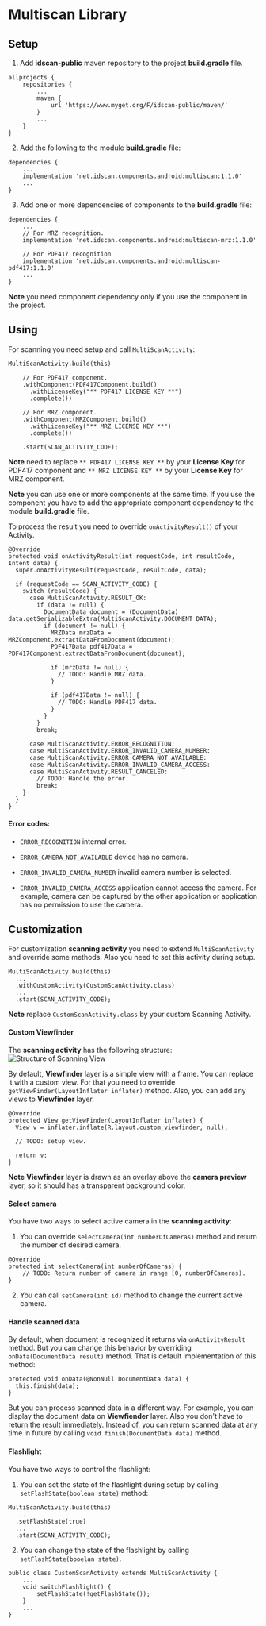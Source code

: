 # Multiscan Library

## Setup

1. Add **idscan-public** maven repository to the project **build.gradle** file.
```
allprojects {
    repositories {
        ...
        maven {
            url 'https://www.myget.org/F/idscan-public/maven/'
        }
        ...
    }
}
```

2. Add the following to the module **build.gradle** file:
```
dependencies {
    ...
    implementation 'net.idscan.components.android:multiscan:1.1.0'
    ...
}
```

3. Add one or more dependencies of components to the **build.gradle** file:
```
dependencies {
    ...
    // For MRZ recognition.
    implementation 'net.idscan.components.android:multiscan-mrz:1.1.0'

    // For PDF417 recognition
    implementation 'net.idscan.components.android:multiscan-pdf417:1.1.0'
    ...
}
```
**Note** you need component dependency only if you use the component in the project.

## Using

For scanning you need setup and call ```MultiScanActivity```:

```
MultiScanActivity.build(this)

    // For PDF417 component.
    .withComponent(PDF417Component.build()
      .withLicenseKey("** PDF417 LICENSE KEY **")
      .complete())

    // For MRZ component.
    .withComponent(MRZComponent.build()
      .withLicenseKey("** MRZ LICENSE KEY **")
      .complete())

    .start(SCAN_ACTIVITY_CODE);
```
**Note** need to replace ```** PDF417 LICENSE KEY **``` by your **License Key** for PDF417 component and ```** MRZ LICENSE KEY **``` by your **License Key** for MRZ component.

**Note** you can use one or more components at the same time. If you use the component you have to add the appropriate component dependency to the module **build.gradle** file.

To process the result you need to override ```onActivityResult()``` of your Activity.

```
@Override
protected void onActivityResult(int requestCode, int resultCode, Intent data) {
  super.onActivityResult(requestCode, resultCode, data);

  if (requestCode == SCAN_ACTIVITY_CODE) {
    switch (resultCode) {
      case MultiScanActivity.RESULT_OK:
        if (data != null) {
          DocumentData document = (DocumentData) data.getSerializableExtra(MultiScanActivity.DOCUMENT_DATA);
          if (document != null) {
            MRZData mrzData = MRZComponent.extractDataFromDocument(document);
            PDF417Data pdf417Data = PDF417Component.extractDataFromDocument(document);

            if (mrzData != null) {
              // TODO: Handle MRZ data.
            }

            if (pdf417Data != null) {
              // TODO: Handle PDF417 data.
            }
          }
        }
        break;

      case MultiScanActivity.ERROR_RECOGNITION:
      case MultiScanActivity.ERROR_INVALID_CAMERA_NUMBER:
      case MultiScanActivity.ERROR_CAMERA_NOT_AVAILABLE:
      case MultiScanActivity.ERROR_INVALID_CAMERA_ACCESS:
      case MultiScanActivity.RESULT_CANCELED:
        // TODO: Handle the error.
        break;
    }
  }
}
```

#### Error codes:

* ```ERROR_RECOGNITION``` internal error.

* ```ERROR_CAMERA_NOT_AVAILABLE``` device has no camera.

* ```ERROR_INVALID_CAMERA_NUMBER``` invalid camera number is selected.

* ```ERROR_INVALID_CAMERA_ACCESS``` application cannot access the camera. For example, camera can be captured by the other application or application has no permission to use the camera.

## Customization

For customization **scanning activity** you need to extend ```MultiScanActivity``` and override some methods. Also you need to set this activity during setup.

```
MultiScanActivity.build(this)
  ...
  .withCustomActivity(CustomScanActivity.class)
  ...
  .start(SCAN_ACTIVITY_CODE);
```
**Note** replace ```CustomScanActivity.class``` by your custom Scanning Activity.

#### Custom Viewfinder

The **scanning activity** has the following structure:
![Structure of Scanning View](/images/scan_view_structure.png)

By default, **Viewfinder** layer is a simple view with a frame. You can replace it with a custom view. For that you need to override ```getViewFinder(LayoutInflater inflater)``` method. Also, you can add any views to **Viewfinder** layer.
```
@Override
protected View getViewFinder(LayoutInflater inflater) {
  View v = inflater.inflate(R.layout.custom_viewfinder, null);

  // TODO: setup view.

  return v;
}
```

**Note** **Viewfinder** layer is drawn as an overlay above the **camera preview** layer, so it should has a transparent background color.

#### Select camera

You have two ways to select active camera in the **scanning activity**:

1. You can override ```selectCamera(int numberOfCameras)``` method and return the number of desired camera.
```
@Override
protected int selectCamera(int numberOfCameras) {
    // TODO: Return number of camera in range [0, numberOfCameras).
}
```
2. You can call ```setCamera(int id)``` method to change the current active camera.


#### Handle scanned data

By default, when document is recognized it returns via ```onActivityResult``` method. But you can change this behavior by overriding ```onData(DocumentData result)``` method. That is default implementation of this method:
```
protected void onData(@NonNull DocumentData data) {
  this.finish(data);
}
```
But you can process scanned data in a different way. For example, you can display the document data on **Viewfiender** layer. Also you don't have to return the result immediately. Instead of, you can return scanned data at any time in future by calling ```void finish(DocumentData data)``` method.

#### Flashlight

You have two ways to control the flashlight:

1. You can set the state of the flashlight during setup by calling ```setFlashState(boolean state)``` method:
```
MultiScanActivity.build(this)
  ...
  .setFlashState(true)
  ...
  .start(SCAN_ACTIVITY_CODE);
```

2. You can change the state of the flashlight by calling ```setFlashState(booelan state)```.
```
public class CustomScanActivity extends MultiScanActivity {
    ...
    void switchFlashlight() {
        setFlashState(!getFlashState());
    }
    ...
}
```
